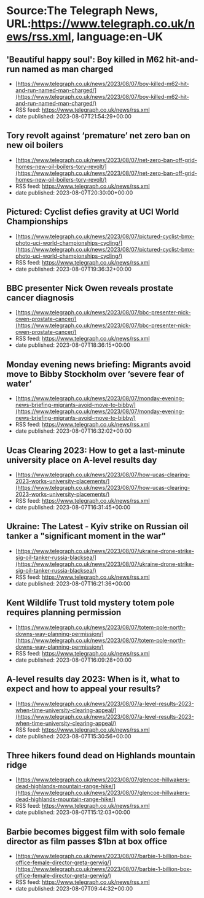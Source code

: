 # Source:The Telegraph News, URL:https://www.telegraph.co.uk/news/rss.xml, language:en-UK

## 'Beautiful happy soul': Boy killed in M62 hit-and-run named as man charged
 - [https://www.telegraph.co.uk/news/2023/08/07/boy-killed-m62-hit-and-run-named-man-charged/](https://www.telegraph.co.uk/news/2023/08/07/boy-killed-m62-hit-and-run-named-man-charged/)
 - RSS feed: https://www.telegraph.co.uk/news/rss.xml
 - date published: 2023-08-07T21:54:29+00:00



## Tory revolt against ‘premature’ net zero ban on new oil boilers
 - [https://www.telegraph.co.uk/news/2023/08/07/net-zero-ban-off-grid-homes-new-oil-boilers-tory-revolt/](https://www.telegraph.co.uk/news/2023/08/07/net-zero-ban-off-grid-homes-new-oil-boilers-tory-revolt/)
 - RSS feed: https://www.telegraph.co.uk/news/rss.xml
 - date published: 2023-08-07T20:30:00+00:00



## Pictured: Cyclist defies gravity at UCI World Championships
 - [https://www.telegraph.co.uk/news/2023/08/07/pictured-cyclist-bmx-photo-uci-world-championships-cycling/](https://www.telegraph.co.uk/news/2023/08/07/pictured-cyclist-bmx-photo-uci-world-championships-cycling/)
 - RSS feed: https://www.telegraph.co.uk/news/rss.xml
 - date published: 2023-08-07T19:36:32+00:00



## BBC presenter Nick Owen reveals prostate cancer diagnosis
 - [https://www.telegraph.co.uk/news/2023/08/07/bbc-presenter-nick-owen-prostate-cancer/](https://www.telegraph.co.uk/news/2023/08/07/bbc-presenter-nick-owen-prostate-cancer/)
 - RSS feed: https://www.telegraph.co.uk/news/rss.xml
 - date published: 2023-08-07T18:36:15+00:00



## Monday evening news briefing: Migrants avoid move to Bibby Stockholm over ‘severe fear of water’
 - [https://www.telegraph.co.uk/news/2023/08/07/monday-evening-news-briefing-migrants-avoid-move-to-bibby/](https://www.telegraph.co.uk/news/2023/08/07/monday-evening-news-briefing-migrants-avoid-move-to-bibby/)
 - RSS feed: https://www.telegraph.co.uk/news/rss.xml
 - date published: 2023-08-07T16:32:02+00:00



## Ucas Clearing 2023: How to get a last-minute university place on A-level results day
 - [https://www.telegraph.co.uk/news/2023/08/07/how-ucas-clearing-2023-works-university-placements/](https://www.telegraph.co.uk/news/2023/08/07/how-ucas-clearing-2023-works-university-placements/)
 - RSS feed: https://www.telegraph.co.uk/news/rss.xml
 - date published: 2023-08-07T16:31:45+00:00



## Ukraine: The Latest - Kyiv strike on Russian oil tanker a "significant moment in the war"
 - [https://www.telegraph.co.uk/news/2023/08/07/ukraine-drone-strike-sig-oil-tanker-russia-blacksea/](https://www.telegraph.co.uk/news/2023/08/07/ukraine-drone-strike-sig-oil-tanker-russia-blacksea/)
 - RSS feed: https://www.telegraph.co.uk/news/rss.xml
 - date published: 2023-08-07T16:21:36+00:00



## Kent Wildlife Trust told mystery totem pole requires planning permission
 - [https://www.telegraph.co.uk/news/2023/08/07/totem-pole-north-downs-way-planning-permission/](https://www.telegraph.co.uk/news/2023/08/07/totem-pole-north-downs-way-planning-permission/)
 - RSS feed: https://www.telegraph.co.uk/news/rss.xml
 - date published: 2023-08-07T16:09:28+00:00



## A-level results day 2023: When is it, what to expect and how to appeal your results?
 - [https://www.telegraph.co.uk/news/2023/08/07/a-level-results-2023-when-time-university-clearing-appeal/](https://www.telegraph.co.uk/news/2023/08/07/a-level-results-2023-when-time-university-clearing-appeal/)
 - RSS feed: https://www.telegraph.co.uk/news/rss.xml
 - date published: 2023-08-07T15:30:56+00:00



## Three hikers found dead on Highlands mountain ridge
 - [https://www.telegraph.co.uk/news/2023/08/07/glencoe-hillwakers-dead-highlands-mountain-range-hike/](https://www.telegraph.co.uk/news/2023/08/07/glencoe-hillwakers-dead-highlands-mountain-range-hike/)
 - RSS feed: https://www.telegraph.co.uk/news/rss.xml
 - date published: 2023-08-07T15:12:03+00:00



## Barbie becomes biggest film with solo female director as film passes $1bn at box office
 - [https://www.telegraph.co.uk/news/2023/08/07/barbie-1-billion-box-office-female-director-greta-gerwig/](https://www.telegraph.co.uk/news/2023/08/07/barbie-1-billion-box-office-female-director-greta-gerwig/)
 - RSS feed: https://www.telegraph.co.uk/news/rss.xml
 - date published: 2023-08-07T09:44:32+00:00



